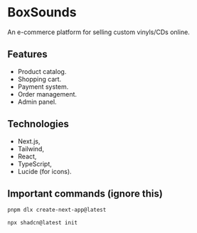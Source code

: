 # BoxSounds

An e-commerce platform for selling custom vinyls/CDs online.

## Features

* Product catalog.
* Shopping cart.
* Payment system.
* Order management.
* Admin panel.

## Technologies

* Next.js,
* Tailwind,
* React,
* TypeScript,
* Lucide (for icons).

## Important commands (ignore this)

```bash
pnpm dlx create-next-app@latest

npx shadcn@latest init
```
